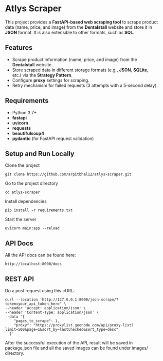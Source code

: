# Atlys Scraper

This project provides a **FastAPI-based web scraping tool** to scrape product data (name, price, and image) from the **Dentalstall** website and store it in **JSON** format. It is also extensible to other formats, such as **SQL**.

## Features

- Scrape product information (name, price, and image) from the **Dentalstall** website.
- Store scraped data in different storage formats (e.g., **JSON**, **SQLite**, etc.) via the **Strategy Pattern**.
- Configure **proxy** settings for scraping.
- Retry mechanism for failed requests (3 attempts with a 5-second delay).

## Requirements

- Python 3.7+
- **fastapi**
- **uvicorn**
- **requests**
- **beautifulsoup4**
- **pydantic** (for FastAPI request validation)

## Setup and Run Locally


Clone the project

```
git clone https://github.com/arpitbhal12/atlys-scraper.git
```

Go to the project directory

```
cd atlys-scraper
```

Install dependencies

```
pip install -r requirements.txt
```

Start the server

```
uvicorn main:app --reload
```

## API Docs
All the API docs can be found here:
``` 
http://localhost:8000/docs
```

## REST API

Do a post request using this cURL:
```
curl --location 'http://127.0.0.1:8000/json-scrape/?token=your_api_token_here' \
--header 'accept: application/json' \
--header 'Content-Type: application/json' \
--data '{
    "pages_to_scrape": 1,
    "proxy": "https://proxylist.geonode.com/api/proxy-list?limit=500&page=1&sort_by=lastChecked&sort_type=desc"
  }'
```

After the successful execution of the API, result will be saved in package.json file and all the saved images can be found under images/ directory.